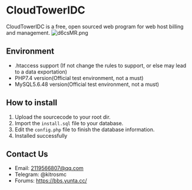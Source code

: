 # CloudTowerIDC
CloudTowerIDC is a free, open sourced web program for web host billing and management.
![d6csMR.png](https://s1.ax1x.com/2020/08/25/d6csMR.png)

## Environment
- .htaccess support (If not change the rules to support, or else may lead to a data exportation)
- PHP7.4 version(Official test environment, not a must)
- MySQL5.6.48 version(Official test environment, not a must)

## How to install
1. Upload the sourcecode to your root dir.
2. Import the `install.sql` file to your database.
3. Edit the `config.php` file to finish the database information.
4. Installed successfully

## Contact Us
- Email: 2119566807@qq.com
- Telegram: @kitrosmc
- Forums: https://bbs.yunta.cc/
